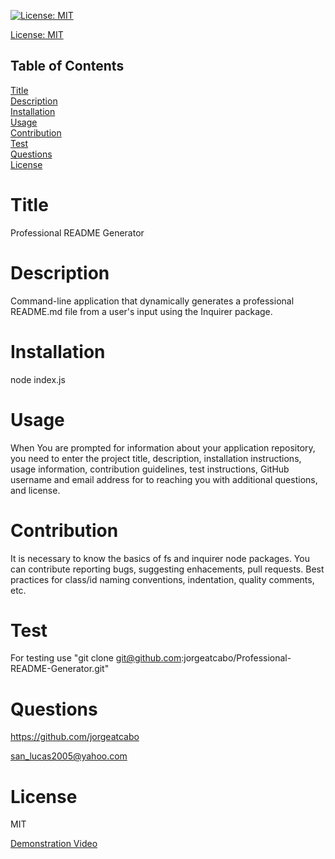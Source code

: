 
[![License: MIT](https://img.shields.io/badge/License-MIT-yellow.svg)](https://opensource.org/licenses/MIT)

[License: MIT](https://opensource.org/licenses/MIT)

## Table of Contents
  
[Title](#Title)  
[Description](#Description)  
[Installation](#Installation)  
[Usage](#Usage)  
[Contribution](#Contribution)  
[Test](#Test)  
[Questions](#Questions)    
[License](#License)    
# Title
Professional README Generator

# Description
Command-line application that dynamically generates a professional README.md file from a user's input using the Inquirer package.

# Installation
node index.js

# Usage
When You are prompted for information about your application repository, you need to enter the project title, description, installation instructions, usage information, contribution guidelines, test instructions, GitHub username and email address for to reaching you with additional questions, and license.

# Contribution
It is necessary to know the basics of fs and inquirer node packages. You can contribute reporting bugs, suggesting enhacements, pull requests. Best practices for class/id naming conventions, indentation, quality comments, etc.

# Test
For testing use "git clone git@github.com:jorgeatcabo/Professional-README-Generator.git"

# Questions
https://github.com/jorgeatcabo

san_lucas2005@yahoo.com

# License
MIT

[Demonstration Video](https://drive.google.com/file/d/138lFSuEp5B3E1IU007koNy-zKIn56v8z/view)


